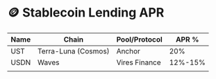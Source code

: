 # 🪙 Stablecoin Lending APR

| Name | Chain               | Pool/Protocol | APR %   |
| ---- | ------------------- | ------------- | ------- |
| UST  | Terra-Luna (Cosmos) | Anchor        | 20%     |
| USDN | Waves               | Vires Finance | 12%-15% |
|      |                     |               |         |
